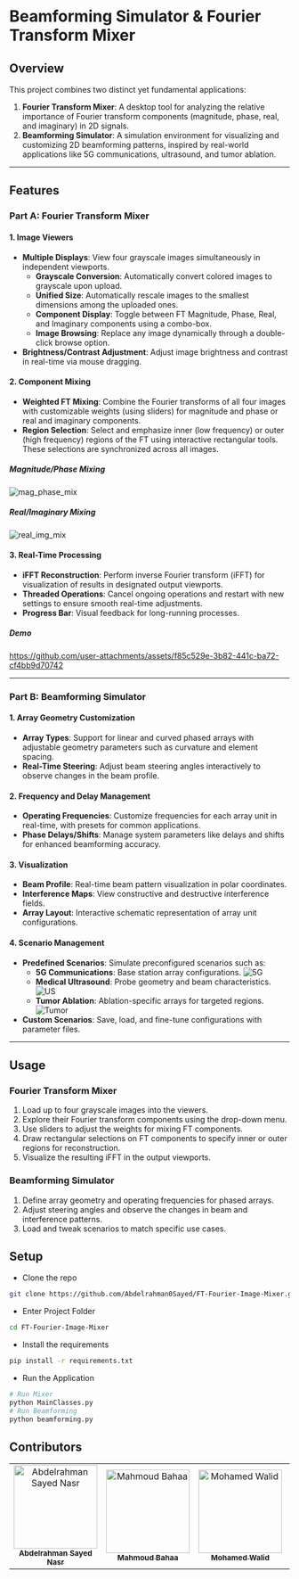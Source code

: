 

# Beamforming Simulator & Fourier Transform Mixer

## Overview
This project combines two distinct yet fundamental applications:  
1. **Fourier Transform Mixer**: A desktop tool for analyzing the relative importance of Fourier transform components (magnitude, phase, real, and imaginary) in 2D signals.  
2. **Beamforming Simulator**: A simulation environment for visualizing and customizing 2D beamforming patterns, inspired by real-world applications like 5G communications, ultrasound, and tumor ablation.

---

## Features

### Part A: Fourier Transform Mixer
#### **1. Image Viewers**
- **Multiple Displays**: View four grayscale images simultaneously in independent viewports.
  - **Grayscale Conversion**: Automatically convert colored images to grayscale upon upload.
  - **Unified Size**: Automatically rescale images to the smallest dimensions among the uploaded ones.
  - **Component Display**: Toggle between FT Magnitude, Phase, Real, and Imaginary components using a combo-box.
  - **Image Browsing**: Replace any image dynamically through a double-click browse option.
- **Brightness/Contrast Adjustment**: Adjust image brightness and contrast in real-time via mouse dragging.

#### **2. Component Mixing**
- **Weighted FT Mixing**: Combine the Fourier transforms of all four images with customizable weights (using sliders) for magnitude and phase or real and imaginary components.
- **Region Selection**: Select and emphasize inner (low frequency) or outer (high frequency) regions of the FT using interactive rectangular tools. These selections are synchronized across all images.

##### Magnitude/Phase Mixing
![mag_phase_mix](images/mix1.png)

##### Real/Imaginary Mixing
![real_img_mix](images/real_img_mix.png)

#### **3. Real-Time Processing**
- **iFFT Reconstruction**: Perform inverse Fourier transform (iFFT) for visualization of results in designated output viewports.
- **Threaded Operations**: Cancel ongoing operations and restart with new settings to ensure smooth real-time adjustments.
- **Progress Bar**: Visual feedback for long-running processes.

##### **Demo**
https://github.com/user-attachments/assets/f85c529e-3b82-441c-ba72-cf4bb9d70742

---

### Part B: Beamforming Simulator
#### **1. Array Geometry Customization**
- **Array Types**: Support for linear and curved phased arrays with adjustable geometry parameters such as curvature and element spacing.
- **Real-Time Steering**: Adjust beam steering angles interactively to observe changes in the beam profile.

#### **2. Frequency and Delay Management**
- **Operating Frequencies**: Customize frequencies for each array unit in real-time, with presets for common applications.
- **Phase Delays/Shifts**: Manage system parameters like delays and shifts for enhanced beamforming accuracy.

#### **3. Visualization**
- **Beam Profile**: Real-time beam pattern visualization in polar coordinates.
- **Interference Maps**: View constructive and destructive interference fields.
- **Array Layout**: Interactive schematic representation of array unit configurations.

#### **4. Scenario Management**
- **Predefined Scenarios**: Simulate preconfigured scenarios such as:
  - **5G Communications**: Base station array configurations.
![5G](images/5G.png)
  - **Medical Ultrasound**: Probe geometry and beam characteristics.
![US](images/US.png)
  - **Tumor Ablation**: Ablation-specific arrays for targeted regions.
![Tumor](images/tumor.png)
- **Custom Scenarios**: Save, load, and fine-tune configurations with parameter files.


---

## Usage

### Fourier Transform Mixer
1. Load up to four grayscale images into the viewers.
2. Explore their Fourier transform components using the drop-down menu.
3. Use sliders to adjust the weights for mixing FT components.
4. Draw rectangular selections on FT components to specify inner or outer regions for reconstruction.
5. Visualize the resulting iFFT in the output viewports.

### Beamforming Simulator
1. Define array geometry and operating frequencies for phased arrays.
2. Adjust steering angles and observe the changes in beam and interference patterns.
3. Load and tweak scenarios to match specific use cases.


## **Setup**

- Clone the repo
```bash
git clone https://github.com/Abdelrahman0Sayed/FT-Fourier-Image-Mixer.git
```
- Enter Project Folder
```bash
cd FT-Fourier-Image-Mixer
```
- Install the requirements
```bash
pip install -r requirements.txt
```
- Run the Application
```bash
# Run Mixer
python MainClasses.py
# Run Beamforming
python beamforming.py
```

## Contributors <a name = "Contributors"></a>
<table>
  <tr>
    <td align="center">
    <a href="https://github.com/Abdelrahman0Sayed" target="_black">
    <img src="https://avatars.githubusercontent.com/u/113141265?v=4" width="150px;" alt="Abdelrahman Sayed Nasr"/>
    <br />
    <sub><b>Abdelrahman Sayed Nasr</b></sub></a>
    </td>
    <td align="center">
    <a href="https://github.com/MahmoudBL83" target="_black">
    <img src="https://avatars.githubusercontent.com/u/95527734?v=4" width="150px;" alt="Mahmoud Bahaa"/>
    <br />
    <sub><b>Mahmoud Bahaa</b></sub></a>
    </td>
    <td align="center">
    <a href="https://github.com/momowalid" target="_black">
    <img src="https://avatars.githubusercontent.com/u/127145133?v=4" width="150px;" alt="Mohamed Walid"/>
    <br />
    <sub><b>Mohamed Walid</b></sub></a>
    </td>
    <td align="center">
    <a href="https://github.com/Karim12Elbadwy" target="_black">
    <img src="https://avatars.githubusercontent.com/u/190773888?v=4" width="150px;" alt="Kareem El-Badawi"/>
    <br />
    <sub><b>Kareem El-Badawi</b></sub></a>
    </td>
    <td align="center">
    <a href="https://github.com/NadaMohamedElBasel" target="_black">
    <img src="https://avatars.githubusercontent.com/u/110432081?v=4" width="150px;" alt="Nada El-Basel"/>
    <br />
    <sub><b>Nada El-Basel</b></sub></a>
    </td>
      </tr>
